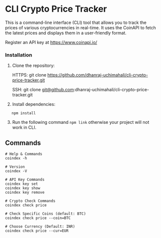 # CLI Crypto Price Tracker

This is a command-line interface (CLI) tool that allows you to track the prices of various cryptocurrencies in real-time. It uses the CoinAPI to fetch the latest prices and displays them in a user-friendly format.

Register an API key at https://www.coinapi.io/

### Installation

1. Clone the repository:

   HTTPS:
   git clone https://github.com/dhanraj-uchimahali/cli-crypto-price-tracker.git
   
   SSH:
   git clone git@github.com:dhanraj-uchimahali/cli-crypto-price-tracker.git

2. Install dependencies:
```
   npm install
```
3. Run the following command ```npm link``` otherwise your project will not work in CLI.


## Commands

```
# Help & Commands
coindex -h

# Version
coindex -V

# API Key Commands
coindex key set
coindex key show
coindex key remove

# Crypto Check Commands
coindex check price

# Check Specific Coins (default: BTC)
coindex check price --coin=BTC

# Choose Currency (Default: INR)
coindex check price --cur=EUR
```
